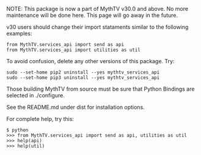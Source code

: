 NOTE: This package is now a part of MythTV v30.0 and above.  No more
maintenance will be done here. This page will go away in the future.

v30 users should change their import stataments similar to the
following examples:

    from MythTV.services_api import send as api
    from MythTV.services_api import utilities as util

To avoid confusion, delete any other versions of this package. Try:

	sudo --set-home pip2 uninstall --yes mythtv_services_api
	sudo --set-home pip3 uninstall --yes mythtv_services_api

Those building MythTV from source must be sure that Python Bindings
are selected in ./configure.



See the README.md under dist for installation options.

For complete help, try this:
```
$ python
>>> from MythTV.services_api import send as api, utilities as util
>>> help(api)
>>> help(util)
```
